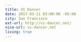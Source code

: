 ```yaml
---
title: VI Dancer
date: 2017-03-11 03:00:00 -05:00
city: San Francisco
ext-url: http://vi-dancer.net/
nice-url: vi-dancer.net
living: true
---
```

